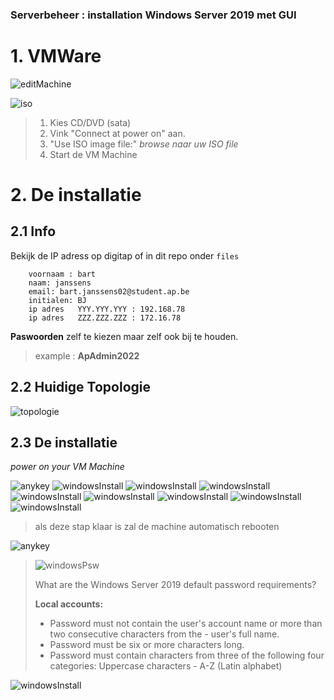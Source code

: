 ### Serverbeheer : installation Windows Server 2019 met GUI

# 1. VMWare

![editMachine](./images/editMachine.png)


![iso](./images/insertISO.png)

> 1. Kies CD/DVD (sata)
> 2. Vink "Connect at power on" aan.
> 3. "Use ISO image file:" *browse naar uw ISO file*
> 4. Start de VM Machine

# 2. De installatie

## 2.1 Info
Bekijk de IP adress op digitap of in dit repo onder ```files```

```
    voornaam : bart
    naam: janssens
    email: bart.janssens02@student.ap.be
    initialen: BJ
    ip adres   YYY.YYY.YYY : 192.168.78
    ip adres   ZZZ.ZZZ.ZZZ : 172.16.78
```

**Paswoorden** zelf te kiezen maar zelf ook bij te houden. 
> example : **ApAdmin2022**

## 2.2 Huidige Topologie

![topologie](./images/topologie.png)

## 2.3 De installatie

*power on your VM Machine*

![anykey](./images/anykey.png)
![windowsInstall](./images/install01.png)
![windowsInstall](./images/install02.png)
![windowsInstall](./images/install03.png)
![windowsInstall](./images/install04.png)
![windowsInstall](./images/install05.png)
![windowsInstall](./images/install06.png)
![windowsInstall](./images/install07.png)
![windowsInstall](./images/install08.png)

> als deze stap klaar is zal de machine automatisch rebooten 

![anykey](./images/install09.png)    


> ![windowsPsw](./images/install10.png)
>
> What are the Windows Server 2019 default password requirements?
>
> **Local accounts:**
> - Password must not contain the user's account name or more than two consecutive characters from the - user's full name.
> - Password must be six or more characters long.
> - Password must contain characters from three of the following four categories: Uppercase characters - A-Z (Latin alphabet)

![windowsInstall](./images/install11.png)

